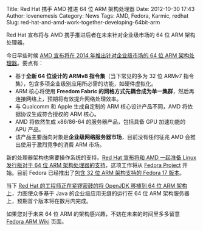 Title: Red Hat 携手 AMD 推进 64 位 ARM 架构处理器
Date: 2012-10-30 17:43
Author: lovenemesis
Category: News
Tags: AMD, Fedora, Karmic, redhat
Slug: red-hat-and-amd-work-together-developing-64bit-arm

Red Hat 宣布将与 AMD 携手推进后者在未来针对企业级市场的 64 位 ARM
架构处理器。

今日早些时候 [AMD 宣布将在 2014 年推出针对企业级市场的 64 位 ARM
架构处理器](http://arstechnica.com/information-technology/2012/10/amd-announces-arm-based-opteron-cpus-due-to-launch-in-2014/)。要点有：

-   基于**全新 64 位设计的 ARMv8 指令集**（当下常见的多为 32 位 ARMv7
    指令集），包含多项企业级别应用所必需的功能，如硬件虚拟化。
-   ARM 核心将使用 **Freedom Fabric
    的网格方式先耦合成为单一集群**，然后再连接网络上，预期将有效提升网络处理效率。
-   与 Qualcomm 和 Apple 生成自定制的 ARM 核心设计产品不同，AMD
    将依据协议生成符合授权的 ARM 核心。
-   AMD 将依然生成 x86/86-64 的服务器产品，包括具备 GPU 加速功能的 APU
    产品。
-   该产品主要面向对象是**企业级网络服务器市场**，目前没有任何征兆 AMD
    会推出使用于激烈竞争的消费 ARM 市场。

新的处理器架构也需要操作系统的支持。[Red Hat 宣布将和 AMD 一起准备 Linux
发行版对于 64 位 ARM
架构处理器的支持](http://blogs.amd.com/home/2012/10/29/red-hat-and-amd-working-together-to-bring-arm-to-the-enterprise/)，这项工作将从
[Fedora Project](http://fedoraproject.org/zh_CN/) 开始。目前 Fedora
已经推出了[包含 32 位 ARM 架构支持的 Fedora 17
版本](https://fedoraproject.org/wiki/Architectures/ARM/Fedora_17_GA)。

当下 [Red Hat 的工程师正在紧锣密鼓的将 OpenJDK 移植到 64 位 ARM
架构上](http://www.advogato.org/article/1067.html)，力图使众多基于 Java
的企业级应用无缝的运行在 64 位 ARM
架构服务器上，预期首个版本将在数月内完成。

如果您对于未来 64 位 ARM 的架构感兴趣，不妨在未来的时间里多多留意
[Fedora ARM Wiki](https://fedoraproject.org/wiki/Architectures/ARM)
页面。
